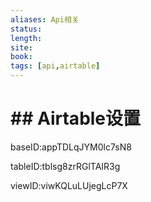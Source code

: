 ```yaml
---
aliases: Api相关
status:
length: 
site: 
book: 
tags: [api,airtable]
---
```


# ## Airtable设置

baseID:appTDLqJYM0lc7sN8

tableID:tblsg8zrRGlTAIR3g

viewID:viwKQLuLUjegLcP7X
